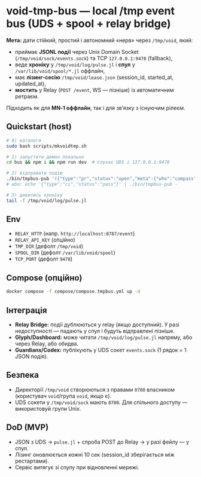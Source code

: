 # void-tmp-bus — local /tmp event bus (UDS + spool + relay bridge)

**Мета:** дати стійкий, простий і автономний «нерв» через `/tmp/void`, який:
- приймає **JSONL події** через Unix Domain Socket (`/tmp/void/sock/events.sock`) та TCP `127.0.0.1:9478` (fallback),
- веде **хроніку** у `/tmp/void/log/pulse.jl` і **спул** у `/var/lib/void/spool/*.jl` оффлайн,
- має **лізинг-сесію** `/tmp/void/lease.json` (session_id, started_at, updated_at),
- **мостить** у Relay (`POST /event`, WS — пізніше) із автоматичним ретраєм.

Підходить як для **MN‑1 оффлайн**, так і для звʼязку з існуючим рілеєм.

## Quickstart (host)
```bash
# 0) каталоги
sudo bash scripts/mkvoidtmp.sh

# 1) запустити демон локально
cd bus && npm i && npm run dev  # слухає UDS і 127.0.0.1:9478

# 2) відправити подію
./bin/tmpbus-pub '({"type":"pr","status":"open","meta":{"who":"compass"}})'
# або: echo '{"type":"ci","status":"pass"}' | ./bin/tmpbus-pub -

# 3) дивитись хроніку
tail -f /tmp/void/log/pulse.jl
```

## Env
- `RELAY_HTTP` (напр. `http://localhost:8787/event`)
- `RELAY_API_KEY` (опційно)
- `TMP_DIR` (дефолт `/tmp/void`)
- `SPOOL_DIR` (дефолт `/var/lib/void/spool`)
- `TCP_PORT` (дефолт `9478`)

## Compose (опційно)
```bash
docker compose -f compose/compose.tmpbus.yml up -d
```

## Інтеграція
- **Relay Bridge:** події дублюються у relay (якщо доступний). У разі недоступності — падають у спул і будуть відправлені пізніше.
- **Glyph/Dashboard:** може читати `/tmp/void/log/pulse.jl` напряму, або через Relay, або обидва.
- **Guardians/Codex:** публікують у UDS сокет `events.sock` (1 рядок = 1 JSON подія).

## Безпека
- Директорії `/tmp/void` створюються з правами `0700` власником (користувач `void`/група `void`, якщо є).
- UDS сокети у `/tmp/void/sock` мають `0700`. Для спільного доступу — використовуй групи Unix.

## DoD (MVP)
- JSON з UDS → `pulse.jl` + спроба POST до Relay → у разі фейлу — у спул.
- Лізинг оновлюється кожні 10 сек (session_id зберігається між рестартами).
- Сервіс витягує зі спулу при відновленні мережі.
